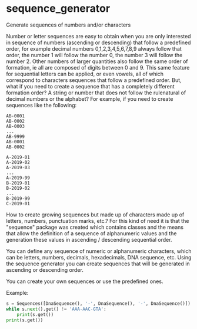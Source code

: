 # sequence_generator
Generate sequences of numbers and/or characters

Number or letter sequences are easy to obtain when you are only interested in sequence of numbers (ascending or descending) that follow
a predefined order, for example decimal numbers 0,1,2,3,4,5,6,7,8,9 always follow that order, the number 1 will follow the number 0, the number 3 will follow the number 2.
Other numbers of larger quantities also follow the same order of formation, ie all are composed of digits between 0 and 9. This same feature for sequential letters can be applied, or even vowels, all of which correspond to characters sequences that follow a predefined order. But, what if you need to create a sequence that has a completely different formation order? A string or number that does not follow the rulenatural of decimal numbers or the alphabet? For example, if you need to create sequences like the following:

```
AB-0001
AB-0002
AB-0003
...
AB-9999
AB-0001
AB-0002

A-2019-01
A-2019-02
A-2019-03
...
A-2019-99
B-2019-01
B-2019-02
...
B-2019-99
C-2019-01
```

How to create growing sequences but made up of characters made up of letters, numbers, punctuation marks, etc.? For this kind of need it is that the "sequence" package was created which contains classes and the means that allow the definition of a sequence of alphanumeric values and the generation these values in ascending / descending sequential order.

You can define any sequence of numeric or alphanumeric characters, which can be letters, numbers, decimals, hexadecimals, DNA sequence, etc. Using the sequence generator you can create sequences that will be generated in ascending or descending order.

You can create your own sequences or use the predefined ones.

Example:

```python
s = Sequences([DnaSequence(), '-', DnaSequence(), '-', DnaSequence()])
while s.next().get() != 'AAA-AAC-GTA':
    print(s.get())
print(s.get())
```
